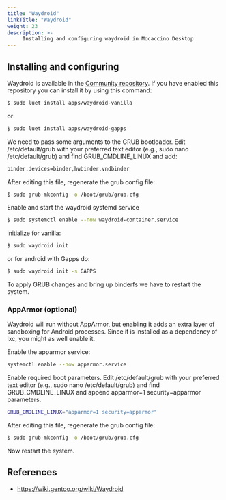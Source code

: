 ```yaml
---
title: "Waydroid"
linkTitle: "Waydroid"
weight: 23
description: >-
     Installing and configuring waydroid in Mocaccino Desktop
---
```


## Installing and configuring

Waydroid is available in the [Community repository](https://github.com/mocaccinoOS/community-repository?tab=readme-ov-file#-community-repository). If you have enabled this repository you can install it by using this command:

```bash
$ sudo luet install apps/waydroid-vanilla
```
or

```bash
$ sudo luet install apps/waydroid-gapps
```

We need to pass some arguments to the GRUB bootloader.
Edit /etc/default/grub with your preferred text editor (e.g., sudo nano /etc/default/grub) and find GRUB_CMDLINE_LINUX and add:

```bash
binder.devices=binder,hwbinder,vndbinder
```

After editing this file, regenerate the grub config file:

```bash
$ sudo grub-mkconfig -o /boot/grub/grub.cfg
```
Enable and start the waydroid systemd service
```bash
$ sudo systemctl enable --now waydroid-container.service
```
initialize for vanilla: 
```bash
$ sudo waydroid init
```
or for android with Gapps do:
```bash
$ sudo waydroid init -s GAPPS
```
To apply GRUB changes and bring up binderfs we have to restart the system.

### AppArmor (optional)

Waydroid will run without AppArmor, but enabling it adds an extra layer of sandboxing for Android processes.
Since it is installed as a dependency of lxc, you might as well enable it.

Enable the apparmor service:

```bash
systemctl enable --now apparmor.service
```

Enable required boot parameters. Edit /etc/default/grub with your preferred text editor (e.g., sudo nano /etc/default/grub) and find GRUB_CMDLINE_LINUX and append apparmor=1 security=apparmor parameters.

```bash
GRUB_CMDLINE_LINUX="apparmor=1 security=apparmor"
```
After editing this file, regenerate the grub config file:

```bash
$ sudo grub-mkconfig -o /boot/grub/grub.cfg
```
Now restart the system.

## References

- https://wiki.gentoo.org/wiki/Waydroid
